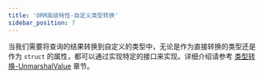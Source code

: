 ```yaml
---
title: 'ORM高级特性-自定义类型转换'
sidebar_position: 7
---
```


当我们需要将查询的结果转换到自定义的类型中，无论是作为直接转换的类型还是作为 `struct` 的属性，都可以通过实现特定的接口来实现。详细介绍请参考 [类型转换-UnmarshalValue](output/goframe-v2.0-md/核心组件-重点/类型转换/类型转换-UnmarshalValue) 章节。